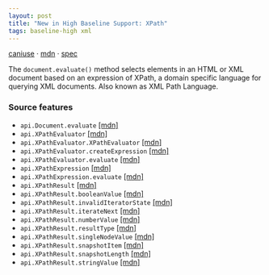 ```yaml
---
layout: post
title: "New in High Baseline Support: XPath"
tags: baseline-high xml
---
```


[caniuse](https://caniuse.com/?search=xpath) · [mdn](https://developer.mozilla.org/en-US/search?q=XPath) · [spec](https://dom.spec.whatwg.org/#xpath)

The `document.evaluate()` method selects elements in an HTML or XML document based on an expression of XPath, a domain specific language for querying XML documents. Also known as XML Path Language.

### Source features

- ``api.Document.evaluate`` [[mdn]](https://developer.mozilla.org/en-US/search?q=api.Document.evaluate)
- ``api.XPathEvaluator`` [[mdn]](https://developer.mozilla.org/en-US/search?q=api.XPathEvaluator)
- ``api.XPathEvaluator.XPathEvaluator`` [[mdn]](https://developer.mozilla.org/en-US/search?q=api.XPathEvaluator.XPathEvaluator)
- ``api.XPathEvaluator.createExpression`` [[mdn]](https://developer.mozilla.org/en-US/search?q=api.XPathEvaluator.createExpression)
- ``api.XPathEvaluator.evaluate`` [[mdn]](https://developer.mozilla.org/en-US/search?q=api.XPathEvaluator.evaluate)
- ``api.XPathExpression`` [[mdn]](https://developer.mozilla.org/en-US/search?q=api.XPathExpression)
- ``api.XPathExpression.evaluate`` [[mdn]](https://developer.mozilla.org/en-US/search?q=api.XPathExpression.evaluate)
- ``api.XPathResult`` [[mdn]](https://developer.mozilla.org/en-US/search?q=api.XPathResult)
- ``api.XPathResult.booleanValue`` [[mdn]](https://developer.mozilla.org/en-US/search?q=api.XPathResult.booleanValue)
- ``api.XPathResult.invalidIteratorState`` [[mdn]](https://developer.mozilla.org/en-US/search?q=api.XPathResult.invalidIteratorState)
- ``api.XPathResult.iterateNext`` [[mdn]](https://developer.mozilla.org/en-US/search?q=api.XPathResult.iterateNext)
- ``api.XPathResult.numberValue`` [[mdn]](https://developer.mozilla.org/en-US/search?q=api.XPathResult.numberValue)
- ``api.XPathResult.resultType`` [[mdn]](https://developer.mozilla.org/en-US/search?q=api.XPathResult.resultType)
- ``api.XPathResult.singleNodeValue`` [[mdn]](https://developer.mozilla.org/en-US/search?q=api.XPathResult.singleNodeValue)
- ``api.XPathResult.snapshotItem`` [[mdn]](https://developer.mozilla.org/en-US/search?q=api.XPathResult.snapshotItem)
- ``api.XPathResult.snapshotLength`` [[mdn]](https://developer.mozilla.org/en-US/search?q=api.XPathResult.snapshotLength)
- ``api.XPathResult.stringValue`` [[mdn]](https://developer.mozilla.org/en-US/search?q=api.XPathResult.stringValue)
